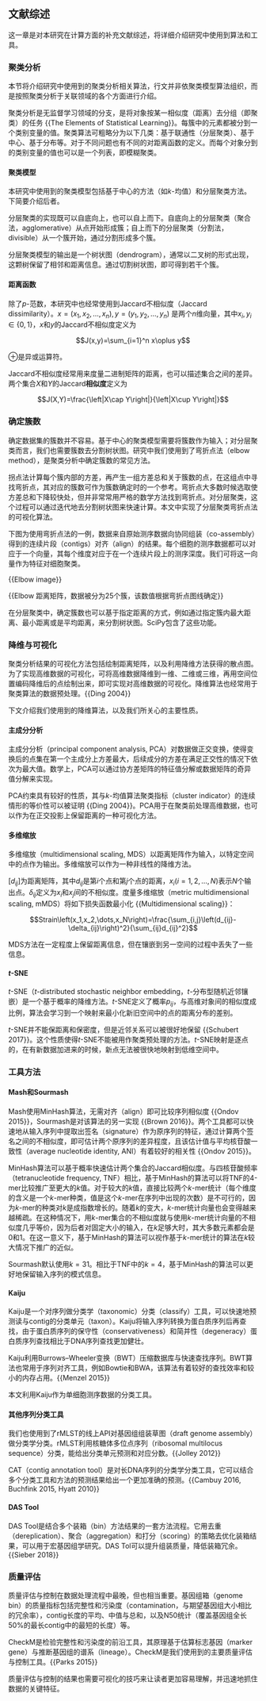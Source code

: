 ## 文献综述

这一章是对本研究在计算方面的补充文献综述，将详细介绍研究中使用到算法和工具。

### 聚类分析

本节将介绍研究中使用到的聚类分析相关算法，行文并非依聚类模型算法组织，而是按照聚类分析于关联领域的各个方面进行介绍。

聚类分析是无监督学习领域的分支，是将对象按某一相似度（距离）去分组（即聚类）的任务 {{The Elements of Statistical Learning}}。每簇中的元素都被分到一个类别变量的值。聚类算法可粗略分为以下几类：基于联通性（分层聚类）、基于中心、基于分布等。对于不同问题也有不同的对距离函数的定义。而每个对象分到的类别变量的值也可以是一个列表，即模糊聚类。

#### 聚类模型

本研究中使用到的聚类模型包括基于中心的方法（如*k*-均值）和分层聚类方法。下简要介绍后者。

分层聚类的实现既可以自底向上，也可以自上而下。自底向上的分层聚类（聚合法，agglomerative）从点开始形成簇；自上而下的分层聚类（分割法，divisible）从一个簇开始，通过分割形成多个簇。

分层聚类模型的输出是一个树状图（dendrogram），通常以二叉树的形式出现，这颗树保留了相邻和距离信息。通过切割树状图，即可得到若干个簇。

#### 距离函数

除了*p*-范数，本研究中也经常使用到Jaccard不相似度（Jaccard dissimilarity）。$x=\left(x_1,x_2,\dots,x_n\right),y=\left(y_1,y_2,\dots,y_n\right)$ 是两个$n$维向量，其中$x_i,y_i\in\left\{0,1\right\}$，$x$和$y$的Jaccard不相似度定义为

$$J(x,y)=\sum_{i=1}^n x\oplus y$$

$\oplus$是异或运算符。

Jaccard不相似度经常用来度量二进制矩阵的距离，也可以描述集合之间的差异。两个集合$X$和$Y$的Jaccard**相似度**定义为

$$J(X,Y)=\frac{\left|X\cap Y\right|}{\left|X\cup Y\right|}$$

### 确定簇数

确定数据集的簇数并不容易。基于中心的聚类模型需要将簇数作为输入；对分层聚类而言，我们也需要簇数去分割树状图。研究中我们使用到了弯折点法（elbow method），是聚类分析中确定簇数的常见方法。

拐点法计算每个簇内部的方差，再产生一组方差总和关于簇数的点，在这组点中寻找弯折点，其对应的簇数可作为簇数确定时的一个参考。弯折点大多数时候选取使方差总和下降较快处，但并非常常用严格的数学方法找到弯折点。对分层聚类，这个过程可以通过迭代地去分割树状图来快速计算。本文中实现了分层聚类弯折点法的可视化算法。

下图为使用弯折点法的一例，数据来自原始测序数据向协同组装（co-assembly）得到的连续片段（contigs）对齐（align）的结果。每个细胞的测序数据都可以对应于一个向量，其每个维度对应于在一个连续片段上的测序深度。我们可将这一向量作为特征对细胞聚类。

{{Elbow image}}

{{Elbow 距离矩阵，数据被分为25个簇，该数值根据弯折点图线确定}}

在分层聚类中，确定簇数也可以基于指定距离的方式，例如通过指定簇内最大距离、最小距离或是平均距离，来分割树状图。SciPy包含了这些功能。

### 降维与可视化

聚类分析结果的可视化方法包括绘制距离矩阵，以及利用降维方法获得的散点图。为了实现高维数据的可视化，可将高维数据降维到一维、二维或三维，再用空间位置编码降维后的点绘制出来，即可实现对高维数据的可视化。降维算法也经常用于聚类算法的数据预处理。{{Ding 2004}}

下文介绍我们使用到的降维算法，以及我们所关心的主要性质。

#### 主成分分析

主成分分析（principal component analysis, PCA）对数据做正交变换，使得变换后的点集在第一个主成分上方差最大，后续成分的方差在满足正交性的情况下依次为最大值。数学上，PCA可以通过协方差矩阵的特征值分解或数据矩阵的奇异值分解来实现。

PCA约束具有较好的性质，其与*k*-均值算法聚类指标（cluster indicator）的连续情形的等价性可以被证明 {{Ding 2004}}。PCA用于在聚类前处理高维数据，也可以作为在正交投影上保留距离的一种可视化方法。

#### 多维缩放

多维缩放（multidimensional scaling, MDS）以距离矩阵作为输入，以特定空间中的点作为输出。多维缩放可以作为一种非线性的降维方法。

$\left[d_{ij}\right]$为距离矩阵，其中$d_{ij}$是第$i$个点和第$j$个点的距离，$x_i (i=1,2,\dots,N)$表示$N$个输出点。$\delta_{ij}$定义为$x_i$和$x_j$间的不相似度。度量多维缩放（metric multidimensional scaling, mMDS）将如下损失函数最小化 {{Multidimensional scaling}}：

$$Strain\left(x_1,x_2,\dots,x_N\right)=\frac{\sum_{i,j}\left(d_{ij}-\delta_{ij}\right)^2}{\sum_{ij}d_{ij}^2}$$

MDS方法在一定程度上保留距离信息，但在镶嵌到另一空间的过程中丢失了一些信息。

#### *t*-SNE

*t*-SNE（*t*-distributed stochastic neighbor embedding，*t*-分布型随机近邻镶嵌）是一个基于概率的降维方法。*t*-SNE定义了概率$p_{ij}$，与高维对象间的相似度成比例，算法会学习到一个映射来最小化新旧空间中的点的距离分布的差别。

*t*-SNE并不能保距离和保密度，但是近邻关系可以被很好地保留 {{Schubert 2017}}。这个性质使得*t*-SNE不能被用作聚类预处理的方法。*t*-SNE映射是逐点的，在有新数据加进来的时候，新点无法被很快地映射到低维空间中。

### 工具方法

#### Mash和Sourmash

Mash使用MinHash算法，无需对齐（align）即可比较序列相似度 {{Ondov 2015}}，Sourmash是对该算法的另一实现 {{Brown 2016}}。两个工具都可以快速地从输入序列中提取出签名（signature）作为原序列的特征，通过计算两个签名之间的不相似度，即可估计两个原序列的差异程度，且该估计值与平均核苷酸一致性（average nucleotide identity, ANI）有着较好的相关性 {{Ondov 2015}}。

MinHash算法可以基于概率快速估计两个集合的Jaccard相似度。与四核苷酸频率（tetranucleotide frequency, TNF）相比，基于MinHash的算法可以将TNF的4-mer比较推广至更大的*k*值。对于较大的$k$值，直接比较两个*k*-mer统计（每个维度的含义是一个*k*-mer种类，值是这个*k*-mer在序列中出现的次数）是不可行的，因为*k*-mer的种类对$k$是成指数增长的。随着$k$的变大，*k*-mer统计向量也会变得越来越稀疏。在这种情况下，用*k*-mer集合的不相似度就与使用*k*-mer统计向量的不相似度几乎等价，因为后者对固定大小的输入，在$k$足够大时，其大多数元素都会是0和1。在这一意义下，基于MinHash的算法可以视作基于*k*-mer统计的算法在$k$较大情况下推广的近似。

Sourmash默认使用$k=31$。相比于TNF中的$k=4$，基于MinHash的算法可以更好地保留输入序列的模式信息。

#### Kaiju

Kaiju是一个对序列做分类学（taxonomic）分类（classify）工具，可以快速地预测读与contig的分类单元（taxon）。Kaiju将输入序列转换为蛋白质序列后再查找，由于蛋白质序列的保守性（conservativeness）和简并性（degeneracy）蛋白质序列查找相比于DNA序列查找更加健壮。

Kaiju利用Burrows–Wheeler变换（BWT）压缩数据库与快速查找序列。BWT算法也常用于序列对齐工具，例如Bowtie和BWA，该算法有着较好的查找效率和较小的内存占用。{{Menzel 2015}}

本文利用Kaiju作为单细胞测序数据的分类工具。

#### 其他序列分类工具

我们也使用到了rMLST的线上API对基因组组装草图（draft genome assembly）做分类学分类。rMLST利用核糖体多位点序列（ribosomal multilocus sequence）分类，能给出分类单元预测和对应分数。{{Jolley 2012}}

CAT（contig annotation tool）是对长DNA序列的分类学分类工具，它可以结合多个分类工具和方法的预测结果给出一个更加准确的预测。{{Cambuy 2016, Buchfink 2015, Hyatt 2010}}

#### DAS Tool

DAS Tool是结合多个装箱（bin）方法结果的一套方法流程。它用去重（dereplication）、聚合（aggregation）和打分（scoring）的策略去优化装箱结果，可以用于宏基因组学研究。DAS Tol可以提升组装质量，降低装箱冗余。{{Sieber 2018}} 

### 质量评估

质量评估与控制在数据处理流程中最晚，但也相当重要。基因组箱（genome bin）的质量指标包括完整性和污染度（contamination，与期望基因组大小相比的冗余率），contig长度的平均、中值与总和，以及N50统计（覆盖基因组全长50%的最长contig中的最短的长度）等。

CheckM是检验完整性和污染度的前沿工具，其原理基于估算标志基因（marker gene）与推断基因组的谱系（lineage）。CheckM是我们使用到的主要质量评估与控制工具。{{Parks 2015}}

质量评估与控制的结果也需要可视化的技巧来让读者更加容易理解，并迅速地抓住数据的关键特征。